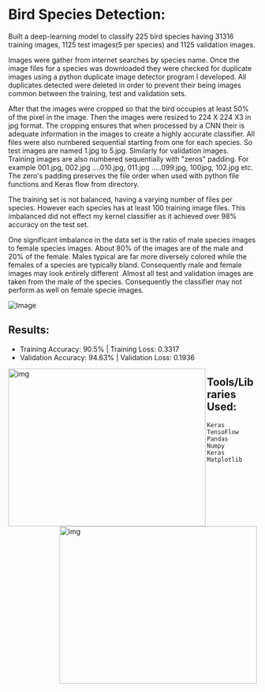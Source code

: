 # Bird Species Detection:

Built a deep-learning model to classify 225 bird species having 31316 training images, 1125 test images(5 per species) and 1125 validation images.

Images were gather from internet searches by species name. Once the image files for a species was downloaded they were checked for duplicate images using a python duplicate image detector program I developed. All duplicates detected were deleted in order to prevent their being images common between the training, test and validation sets.

After that the images were cropped so that the bird occupies at least 50% of the pixel in the image. Then the images were resized to 224 X 224 X3 in jpg format. The cropping ensures that when processed by a CNN their is adequate information in the images to create a highly accurate classifier. All files were also numbered sequential starting from one for each species. So test images are named 1.jpg to 5.jpg. Similarly for validation images. Training images are also numbered sequentially with "zeros" padding. For example 001.jpg, 002.jpg ….010.jpg, 011.jpg …..099.jpg, 100jpg, 102.jpg etc. The zero's padding preserves the file order when used with python file functions and Keras flow from directory.

The training set is not balanced, having a varying number of files per species. However each species has at least 100 training image files. This imbalanced did not effect my kernel classifier as it achieved over 98% accuracy on the test set.

One significant imbalance in the data set is the ratio of male species images to female species images. About 80% of the images are of the male and 20% of the female. Males typical are far more diversely colored while the females of a species are typically bland. Consequently male and female images may look entirely different .Almost all test and validation images are taken from the male of the species. Consequently the classifier may not perform as well on female specie images.

![Image](https://i.ibb.co/WKWdVnH/Screenshot-2021-05-06-at-5-39-04-PM.png)

## Results: 
  - Training Accuracy: 90.5% | Training Loss: 0.3317
  - Validation Accuracy: 94.63% | Validation Loss: 0.1936


<img align="left" alt="img" src="https://i.ibb.co/y6MMc3s/Screenshot-2021-05-06-at-5-41-21-PM.png" width="400" height="320" />
<img align="right" alt="img" src="https://i.ibb.co/pb4SVWz/Screenshot-2021-05-06-at-5-41-08-PM.png" width="400" height="320" />


## Tools/Libraries Used:
```
Keras
TensoFlow
Pandas
Numpy
Keras
Matplotlib
```
